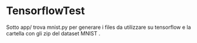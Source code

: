 # TensorflowTest


Sotto app/ trova mnist.py per generare i files da utilizzare su tensorflow e la cartella con gli zip del dataset MNIST .
